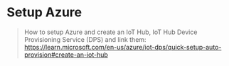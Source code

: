 # Setup Azure

> How to setup Azure and create an IoT Hub, IoT Hub Device Provisioning Service (DPS) and link them: https://learn.microsoft.com/en-us/azure/iot-dps/quick-setup-auto-provision#create-an-iot-hub